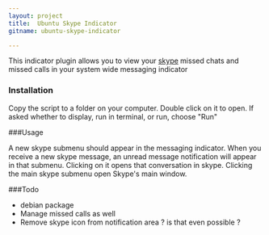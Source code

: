 ```yaml
---
layout: project
title:  Ubuntu Skype Indicator
gitname: ubuntu-skype-indicator

---
```



This indicator plugin allows you to view your [skype](http://skype.com) missed chats and missed calls in your system wide messaging indicator

<h3>Installation</h3>

Copy the script to a folder on your computer. Double click on it to open. If asked whether to display, run in terminal, or run, choose "Run"

###Usage

A new skype submenu should appear in the messaging indicator.
When you receive a new skype message, an unread message notification will appear in that submenu.
Clicking on it opens that conversation in skype.
Clicking the main skype submenu open Skype's main window.

###Todo

*	debian package
*	Manage missed calls as well
*	Remove skype icon from notification area ? is that even possible ?

